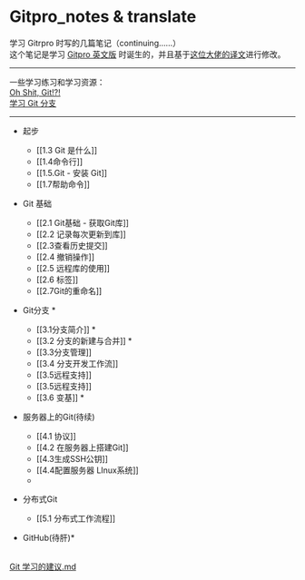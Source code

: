 # Gitpro_notes & translate
学习 Gitrpro 时写的几篇笔记（continuing……）<br>
 这个笔记是学习 [Gitpro 英文版](https://git-scm.com/book/en/v2) 时诞生的，并且基于[这位大佬的译文](https://bingohuang.gitbooks.io/progit2/content/)进行修改。
********
一些学习练习和学习资源：<br>
[Oh Shit, Git!?!](https://ohshitgit.com/)<br>
[学习 Git 分支](https://learngitbranching.js.org/?demo=&locale=zh_CN)
*******
- 起步
	- [[1.3 Git 是什么]]
	- [[1.4命令行]]
	- [[1.5.Git - 安装 Git]]
	- [[1.7帮助命令]]

- Git 基础
	- [[2.1 Git基础 - 获取Git库]]
	- [[2.2 记录每次更新到库]]
	- [[2.3查看历史提交]]
	- [[2.4 撤销操作]]
	- [[2.5 远程库的使用]]
	- [[2.6 标签]]
	- [[2.7Git的重命名]]

- Git分支 *
	- [[3.1分支简介]] *
	- [[3.2 分支的新建与合并]] *
	- [[3.3分支管理]]
	- [[3.4 分支开发工作流]]
	- [[3.5远程支持]]
	- [[3.5远程支持]]
	- [[3.6 变基]] *
- 服务器上的Git(待续)
	- [[4.1 协议]]
	- [[4.2 在服务器上搭建Git]]
	- [[4.3生成SSH公钥]]
	- [[4.4配置服务器 LInux系统]]
	- 
- 分布式Git
	- [[5.1 分布式工作流程]]
	
- GitHub(待肝)*<br>

<br>[Git 学习的建议.md](https://github.com/uonlraSnaey/Gitpro_notes/files/11677286/Git.md)
